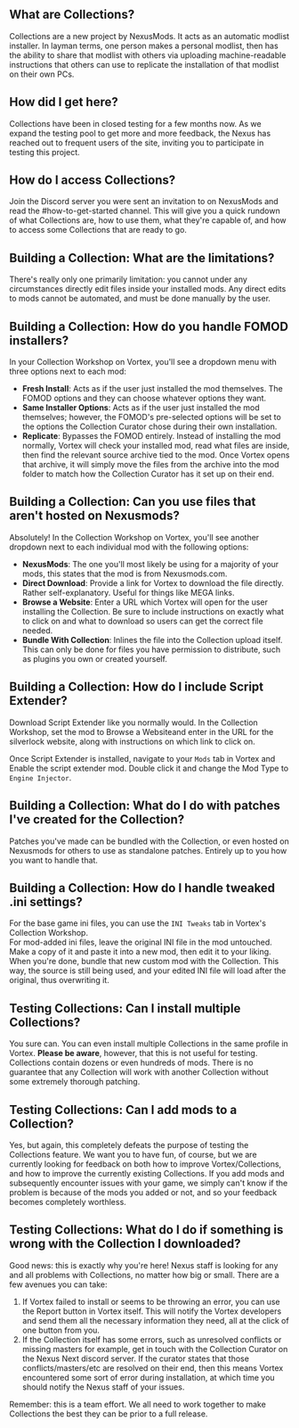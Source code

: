 ## What are Collections?

Collections are a new project by NexusMods. It acts as an automatic modlist installer. In layman terms, one person makes a personal modlist, then has the ability to share that modlist with others via uploading machine-readable instructions that others can use to replicate the installation of that modlist on their own PCs.

## How did I get here?

Collections have been in closed testing for a few months now. As we expand the testing pool to get more and more feedback, the Nexus has reached out to frequent users of the site, inviting you to participate in testing this project.

## How do I access Collections?

Join the Discord server you were sent an invitation to on NexusMods and read the #how-to-get-started channel. This will give you a quick rundown of what Collections are, how to use them, what they're capable of, and how to access some Collections that are ready to go.

## Building a Collection: What are the limitations?

There's really only one primarily limitation: you cannot under any circumstances directly edit files inside your installed mods. Any direct edits to mods cannot be automated, and must be done manually by the user.

## Building a Collection: How do you handle FOMOD installers?

In your Collection Workshop on Vortex, you'll see a dropdown menu with three options next to each mod:  
  -  **Fresh Install**: Acts as if the user just installed the mod themselves. The FOMOD options and they can choose whatever options they want.  
  -  **Same Installer Options**: Acts as if the user just installed the mod themselves; however, the FOMOD's pre-selected options will be set to the options the Collection Curator chose during their own installation.  
  -  **Replicate**: Bypasses the FOMOD entirely. Instead of installing the mod normally, Vortex will check your installed mod, read what files are inside, then find the relevant source archive tied to the mod. Once Vortex opens that archive, it will simply move the files from the archive into the mod folder to match how the Collection Curator has it set up on their end.

## Building a Collection: Can you use files that aren't hosted on Nexusmods?

Absolutely! In the Collection Workshop on Vortex, you'll see another dropdown next to each individual mod with the following options:  
  -  **NexusMods**: The one you'll most likely be using for a majority of your mods, this states that the mod is from Nexusmods.com.
  -  **Direct Download**: Provide a link for Vortex to download the file directly. Rather self-explanatory. Useful for things like MEGA links.
  -  **Browse a Website**: Enter a URL which Vortex will open for the user installing the Collection. Be sure to include instructions on exactly what to click on and what to download so users can get the correct file needed.
  -  **Bundle With Collection**: Inlines the file into the Collection upload itself. This can only be done for files you have permission to distribute, such as plugins you own or created yourself.

## Building a Collection: How do I include Script Extender?

Download Script Extender like you normally would. In the Collection Workshop, set the mod to Browse a Websiteand enter in the URL for the silverlock website, along with instructions on which link to click on.

Once Script Extender is installed, navigate to your `Mods` tab in Vortex and Enable the script extender mod. Double click it and change the Mod Type to `Engine Injector`.

## Building a Collection: What do I do with patches I've created for the Collection?

Patches you've made can be bundled with the Collection, or even hosted on Nexusmods for others to use as standalone patches. Entirely up to you how you want to handle that.

## Building a Collection: How do I handle tweaked .ini settings?

For the base game ini files, you can use the `INI Tweaks` tab in Vortex's Collection Workshop.  
For mod-added ini files, leave the original INI file in the mod untouched. Make a copy of it and paste it into a new mod, then edit it to your liking. When you're done, bundle that new custom mod with the Collection. This way, the source is still being used, and your edited INI file will load after the original, thus overwriting it.

## Testing Collections: Can I install multiple Collections?

You sure can. You can even install multiple Collections in the same profile in Vortex.  **Please be aware**, however, that this is not useful for testing. Collections contain dozens or even hundreds of mods. There is no guarantee that any Collection will work with another Collection without some extremely thorough patching.

## Testing Collections: Can I add mods to a Collection?

Yes, but again, this completely defeats the purpose of testing the Collections feature. We want you to have fun, of course, but we are currently looking for feedback on both how to improve Vortex/Collections, and how to improve the currently existing Collections. If you add mods and subsequently encounter issues with your game, we simply can't know if the problem is because of the mods you added or not, and so your feedback becomes completely worthless.

## Testing Collections: What do I do if something is wrong with the Collection I downloaded?

Good news: this is exactly why you're here! Nexus staff is looking for any and all problems with Collections, no matter how big or small. There are a few avenues you can take:  

1. If Vortex failed to install or seems to be throwing an error, you can use the Report button in Vortex itself. This will notify the Vortex developers and send them all the necessary information they need, all at the click of one button from you.  
2. If the Collection itself has some errors, such as unresolved conflicts or missing masters for example, get in touch with the Collection Curator on the Nexus Next discord server. If the curator states that those conflicts/masters/etc are resolved on their end, then this means Vortex encountered some sort of error during installation, at which time you should notify the Nexus staff of your issues.

Remember: this is a team effort. We all need to work together to make Collections the best they can be prior to a full release.

